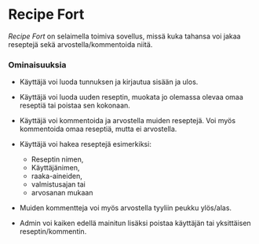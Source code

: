 # Recipe Fort

*Recipe Fort* on selaimella toimiva sovellus, missä kuka tahansa voi jakaa reseptejä sekä arvostella/kommentoida niitä.

### Ominaisuuksia
- Käyttäjä voi luoda tunnuksen ja kirjautua sisään ja ulos.
- Käyttäjä voi luoda uuden reseptin, muokata jo olemassa olevaa omaa reseptiä tai poistaa sen kokonaan.
- Käyttäjä voi kommentoida ja arvostella muiden reseptejä. Voi myös kommentoida omaa reseptiä, mutta ei arvostella.
- Käyttäjä voi hakea reseptejä esimerkiksi:
  - Reseptin nimen,
  - Käyttäjänimen,
  - raaka-aineiden,
  - valmistusajan tai
  - arvosanan mukaan
- Muiden kommentteja voi myös arvostella tyyliin peukku ylös/alas.

- Admin voi kaiken edellä mainitun lisäksi poistaa käyttäjän tai yksittäisen reseptin/kommentin.

